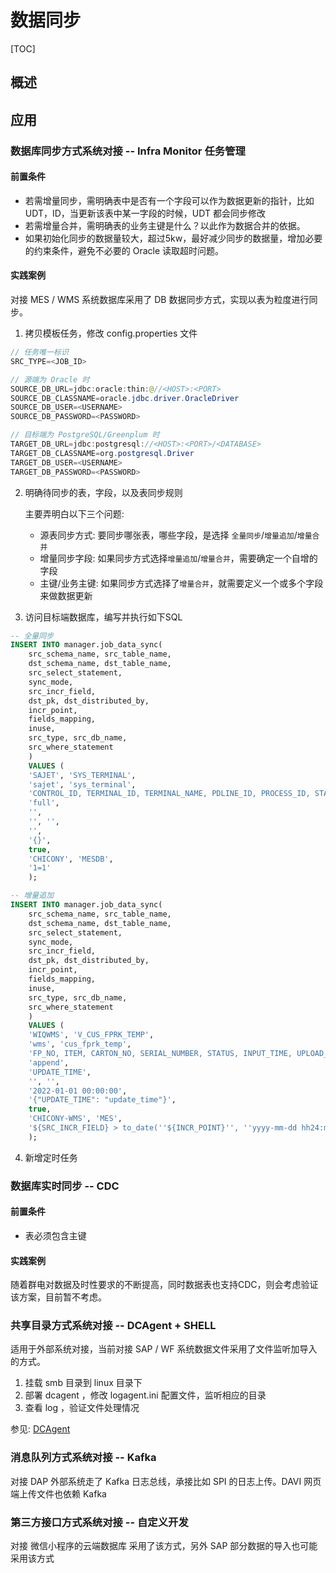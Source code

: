 # 数据同步

[TOC]

## 概述

## 应用

### 数据库同步方式系统对接 -- Infra Monitor 任务管理

#### 前置条件

- 若需增量同步，需明确表中是否有一个字段可以作为数据更新的指针，比如 UDT，ID，当更新该表中某一字段的时候，UDT 都会同步修改
- 若需增量合并，需明确表的业务主键是什么？以此作为数据合并的依据。
- 如果初始化同步的数据量较大，超过5kw，最好减少同步的数据量，增加必要的约束条件，避免不必要的 Oracle 读取超时问题。

#### 实践案例

对接 MES / WMS 系统数据库采用了 DB 数据同步方式，实现以表为粒度进行同步。

1. 拷贝模板任务，修改 config.properties 文件

```java
// 任务唯一标识
SRC_TYPE=<JOB_ID>

// 源端为 Oracle 时
SOURCE_DB_URL=jdbc:oracle:thin:@//<HOST>:<PORT>
SOURCE_DB_CLASSNAME=oracle.jdbc.driver.OracleDriver
SOURCE_DB_USER=<USERNAME>
SOURCE_DB_PASSWORD=<PASSWORD>

// 目标端为 PostgreSQL/Greenplum 时
TARGET_DB_URL=jdbc:postgresql://<HOST>:<PORT>/<DATABASE>
TARGET_DB_CLASSNAME=org.postgresql.Driver
TARGET_DB_USER=<USERNAME>
TARGET_DB_PASSWORD=<PASSWORD>
```

2. 明确待同步的表，字段，以及表同步规则

	主要弄明白以下三个问题:

	- 源表同步方式:  要同步哪张表，哪些字段，是选择 `全量同步`/`增量追加`/`增量合并`
	- 增量同步字段:  如果同步方式选择`增量追加`/`增量合并`，需要确定一个自增的字段
	- 主键/业务主键: 如果同步方式选择了`增量合并`，就需要定义一个或多个字段来做数据更新

3. 访问目标端数据库，编写并执行如下SQL

```sql
-- 全量同步
INSERT INTO manager.job_data_sync(
	src_schema_name, src_table_name,
	dst_schema_name, dst_table_name, 
	src_select_statement, 
	sync_mode, 
	src_incr_field, 
	dst_pk, dst_distributed_by, 
	incr_point,
	fields_mapping, 
	inuse,
	src_type, src_db_name,
	src_where_statement 
	)
	VALUES (
	'SAJET', 'SYS_TERMINAL',
	'sajet', 'sys_terminal',
	'CONTROL_ID, TERMINAL_ID, TERMINAL_NAME, PDLINE_ID, PROCESS_ID, STAGE_ID, UPDATE_USERID, UPDATE_TIME, ENABLED, TGS_CONTROL, MACHINE_LINK, MACHINE_ID, SMT_SIDE_TYPE',
	'full', 
	'', 
	'', '',
	'',
	'{}', 
	true,
	'CHICONY', 'MESDB',
	'1=1'
	);

-- 增量追加
INSERT INTO manager.job_data_sync(
	src_schema_name, src_table_name,
	dst_schema_name, dst_table_name, 
	src_select_statement, 
	sync_mode, 
	src_incr_field, 
	dst_pk, dst_distributed_by, 
	incr_point,
	fields_mapping, 
	inuse,
	src_type, src_db_name,
	src_where_statement 
	)
	VALUES (
	'WIQWMS', 'V_CUS_FPRK_TEMP',
	'wms', 'cus_fprk_temp',
	'FP_NO, ITEM, CARTON_NO, SERIAL_NUMBER, STATUS, INPUT_TIME, UPLOAD_TIME, INPUT_USERID, UPLOAD_USERID, PALLET_NO, LOCATION_ID, PART_ID, IS_SHIPMENT, PRODUCTION_DATE, WH_CODE, PART_NO, CUSTOMER_SN, UPDATE_TIME',
	'append', 
	'UPDATE_TIME', 
	'', '',
	'2022-01-01 00:00:00',
	'{"UPDATE_TIME": "update_time"}', 
	true,
	'CHICONY-WMS', 'MES',
	'${SRC_INCR_FIELD} > to_date(''${INCR_POINT}'', ''yyyy-mm-dd hh24:mi:ss'')'
	);
```

4. 新增定时任务

### 数据库实时同步 -- CDC

#### 前置条件

- 表必须包含主键

#### 实践案例

随着群电对数据及时性要求的不断提高，同时数据表也支持CDC，则会考虑验证该方案，目前暂不考虑。

### 共享目录方式系统对接 -- DCAgent + SHELL

适用于外部系统对接，当前对接 SAP / WF 系统数据文件采用了文件监听加导入的方式。

1. 挂载 smb 目录到 linux 目录下
2. 部署 dcagent ，修改 logagent.ini 配置文件，监听相应的目录
3. 查看 log ，验证文件处理情况

参见: [DCAgent](http://bdcc-infra-grafana.sz.chiconypower.com.cn/d/000000002/dcagent)

### 消息队列方式系统对接 -- Kafka

对接 DAP 外部系统走了 Kafka 日志总线，承接比如 SPI 的日志上传。DAVI 网页端上传文件也依赖 Kafka

### 第三方接口方式系统对接 -- 自定义开发

对接 微信小程序的云端数据库 采用了该方式，另外 SAP 部分数据的导入也可能采用该方式

